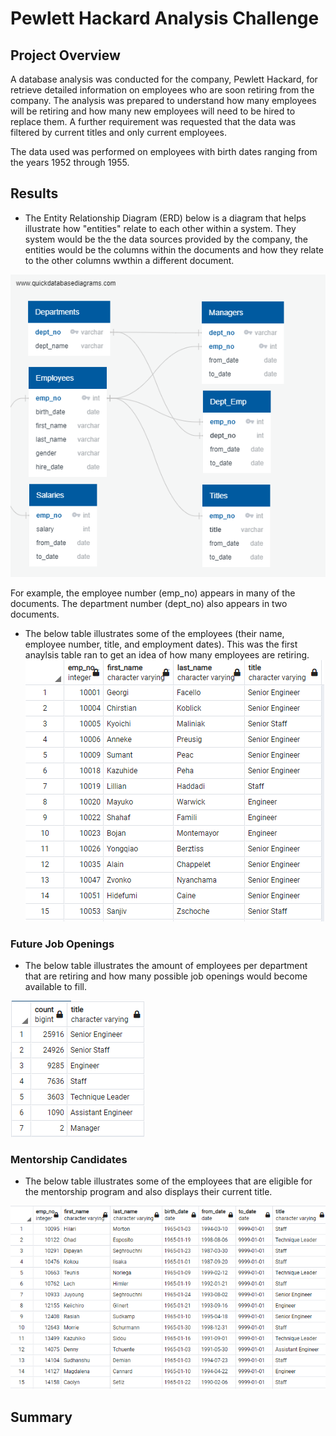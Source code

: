 # Pewlett Hackard Analysis Challenge

## Project Overview
A database analysis was conducted for the company, Pewlett Hackard, for retrieve detailed information on employees who are soon retiring from the company. The analysis was prepared to understand how many employees will be retiring and how many new employees will need to be hired to replace them. A further requirement was requested that the data was filtered by current titles and only current employees.

The data used was performed on employees with birth dates ranging from the years 1952 through 1955. 

## Results

* The Entity Relationship Diagram (ERD) below is a diagram that helps illustrate how "entities" relate to each other within a system. They system would be the the data sources provided by the company, the entities would be the columns within the documents and how they relate to the other columns wwthin a different document.

![ERD Chart](Pewlett-Hackard-Analysis/EmployeeDB.png)

For example, the employee number (emp_no) appears in many of the documents. The department number (dept_no) also appears in two documents. 

* The below table illustrates some of the employees (their name, employee number, title, and employment dates). This was the first anaylsis table ran to get an idea of how many employees are retiring.
![Unique Titles](Pewlett-Hackard-Analysis/Retirees_Titles.png)

### Future Job Openings
* The below table illustrates the amount of employees per department that are retiring and how many possible job openings would become available to fill.

![Count_Titles](Pewlett-Hackard-Analysis/Retiring_Titles.png)


### Mentorship Candidates
* The below table illustrates some of the employees that are eligible for the mentorship program and also displays their current title.

![Mentorship](Pewlett-Hackard-Analysis/Mentorship_Table.png)


## Summary
